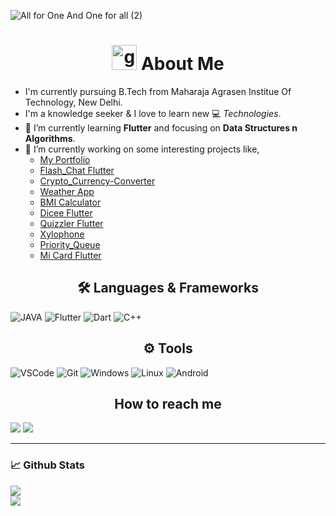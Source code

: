![All for One And One for all (2)](https://user-images.githubusercontent.com/63257947/103230422-fa04a680-4967-11eb-9cde-2307a11fa00a.png)

<h1 align="center"> <img height="40" width="40" alt="github" src="https://cdn.jsdelivr.net/npm/simple-icons@v3/icons/github.svg" /> About Me </h1>

- I'm currently pursuing B.Tech from Maharaja Agrasen Institue Of Technology, New Delhi.
- I'm a knowledge seeker & I love to learn new 💻 _Technologies_.
- 🌱 I’m currently learning **Flutter** and focusing on **Data Structures n Algorithms**.
- 🔭 I’m currently working on some interesting projects like,
  - [My Portfolio](https://aashu-jha.github.io)
  - [Flash_Chat Flutter](https://github.com/Aashu-Jha/flash_chat_flutter)
  - [Crypto_Currency-Converter](https://github.com/Aashu-Jha/CryptoCurrency-Converter)
  - [Weather App](https://github.com/Aashu-Jha/Weather-App)
  - [BMI Calculator](https://github.com/Aashu-Jha/bmi_caluculator)
  - [Dicee Flutter](https://github.com/Aashu-Jha/dicee_flutter)
  - [Quizzler Flutter](https://github.com/Aashu-Jha/quizzler_flutter)
  - [Xylophone](https://github.com/Aashu-Jha/xylophone)
  - [Priority_Queue](https://github.com/Aashu-Jha/Priority_Queue)
  - [Mi Card Flutter](https://github.com/Aashu-Jha/mi_card_flutter)
  


<h2 align="center">🛠️ Languages & Frameworks</h2>

![JAVA](https://img.shields.io/badge/java%20-%23E34F26.svg?&style=for-the-badge&logo=java&logoColor=white)
![Flutter](https://img.shields.io/badge/flutter%20-%231572B6.svg?&style=for-the-badge&logo=flutter&logoColor=white)
![Dart](https://img.shields.io/badge/-Dart-ffb400?style=for-the-badge&logo=dart&logoColor=ffff3f)
![C++](https://img.shields.io/badge/c++%20-%2300599C.svg?&style=for-the-badge&logo=c%2B%2B&ogoColor=white)


<h2 align="center">⚙️ Tools</h2>

![VSCode](https://img.shields.io/badge/-vscode-00a8e8?style=for-the-badge&logo=visual-studio-code)
![Git](https://img.shields.io/badge/git%20-%23F05033.svg?&style=for-the-badge&logo=git&logoColor=white)
![Windows](https://img.shields.io/badge/-windows-333333?style=for-the-badge&logo=windows)
![Linux](https://img.shields.io/badge/-linux-772953?style=for-the-badge&logo=linux)
![Android](https://img.shields.io/badge/-android-00a8e8?style=for-the-badge&logo=android)

<h2 align="center"> How to reach me </h2>

[<img src="https://img.shields.io/badge/Linkedin-aashish_jha-blue?logo=linkedin&style=for-the-badge">](linkedin.com/in/aashish-jha-8980001b4)
[<img src="https://img.shields.io/badge/Telegram-aj-blue?logo=telegram&style=for-the-badge">](https://t.me/Aashu_Jha)

___

### 📈 **Github Stats**

<a href="https://github.com/Aashu-Jha">
<img align="center" src="https://github-readme-stats.vercel.app/api?username=aashu-jha&show_icons=true&include_all_commits=true&theme=blue-green&count_private=true">
</a></br>
<a href="https://github.com/Aashu-Jha/github-readme-stats">
<img align="center" src="https://github-readme-stats.anuraghazra1.vercel.app/api/top-langs/?username=aashu-jha&layout=compact&theme=blue-green" />
</a>

<!--
**Aashu-Jha/Aashu-Jha** is a ✨ _special_ ✨ repository because its `README.md` (this file) appears on your GitHub profile.
-->
